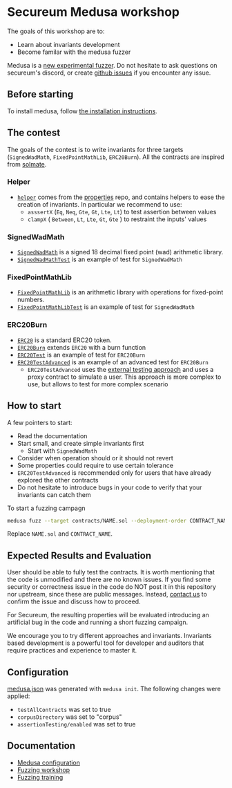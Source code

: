 
# Secureum Medusa workshop

The goals of this workshop are to:
- Learn about invariants development
- Become familar with the medusa fuzzer

Medusa is a [new experimental fuzzer](https://github.com/crytic/medusa). Do not hesitate to ask questions on secureum's discord, or create [github issues](https://github.com/crytic/medusa/issues/new) if you encounter any issue.

## Before starting

To install medusa, follow [the installation instructions](https://github.com/crytic/medusa/#installation).

## The contest

The goals of the contest is to write invariants for three targets (`SignedWadMath`, `FixedPointMathLib`, `ERC20Burn`). All the contracts are inspired from [solmate](https://github.com/transmissions11/solmate).


### Helper
- [`helper`](./contracts/helper.sol) comes from the [properties](https://github.com/crytic/properties) repo, and contains helpers to ease the creation of invariants. In particular we recommend to use:
  - `asssertX` (`Eq`, `Neq`, `Gte`, `Gt`, `Lte`, `Lt`) to test assertion between values
  - `clampX` ( `Between`, `Lt`, `Lte`, `Gt`, `Gte` ) to restraint the inputs' values 

### SignedWadMath
- [`SignedWadMath`](./contracts/SignedWadMath.sol) is a signed 18 decimal fixed point (wad) arithmetic library.
- [`SignedWadMathTest`](./contracts/SignedWadMathTest.sol) is an example of test for `SignedWadMath` 

### FixedPointMathLib
- [`FixedPointMathLib`](./contracts/FixedPointMathLib.sol) is an arithmetic library with operations for fixed-point numbers.
- [`FixedPointMathLibTest`](./contracts/FixedPointMathLibTest.sol) is an example of test for `SignedWadMath` 

### ERC20Burn
- [`ERC20`](./contracts/ERC20.sol) is a standard ERC20 token.
- [`ERC20Burn`](./contracts/ERC20Burn.sol) extends `ERC20`  with a burn function
- [`ERC20Test`](./contracts/ERC20Test.sol) is an example of test for `ERC20Burn` 
- [`ERC20TestAdvanced`](./contracts/ERC20TestAdvanced.sol) is an example of an advanced test for `ERC20Burn` 
   - `ERC20TestAdvanced` uses the [external testing approach](https://secure-contracts.com/program-analysis/echidna/basic/common-testing-approaches.html#external-testing) and uses a proxy contract to simulate a user. This approach is more complex to use, but allows to test for more complex scenario


## How to start

A few pointers to start:

- Read the documentation
- Start small, and create simple invariants first
  -  Start with `SignedWadMath`
- Consider when operation should or it should not revert
- Some properties could require to use certain tolerance
-  `ERC20TestAdvanced` is recommended only for users that have already explored the other contracts
- Do not hesitate to introduce bugs in your code to verify that your invariants can catch them


To start a fuzzing campagn
```bash
medusa fuzz --target contracts/NAME.sol --deployment-order CONTRACT_NAME
```
Replace `NAME.sol` and `CONTRACT_NAME`.

## Expected Results and Evaluation

User should be able to fully test the contracts. It is worth mentioning that the code is unmodified and there are no known issues. If you find some security or correctness issue in the code do NOT post it in this repository nor upstream, since these are public messages. Instead, [contact us](mailto:josselin@trailofits.com) to confirm the issue and discuss how to proceed.

For Secureum, the resulting properties will be evaluated introducing an artificial bug in the code and running a short fuzzing campaign.

We encourage you to try different approaches and invariants. Invariants based development is a powerful tool for developer and auditors that require practices and experience to master it. 

## Configuration
[medusa.json](./medusa.json) was generated with `medusa init`. The following changes were applied:
- `testAllContracts` was set to true
- `corpusDirectory` was set to "corpus"
- `assertionTesting/enabled` was set to true

## Documentation
- [Medusa configuration](https://github.com/crytic/medusa/wiki/Project-Configuration)
- [Fuzzing workshop](https://www.youtube.com/watch?v=QofNQxW_K08&list=PLciHOL_J7Iwqdja9UH4ZzE8dP1IxtsBXI)
- [Fuzzing training](https://secure-contracts.com/program-analysis/echidna/index.html)
